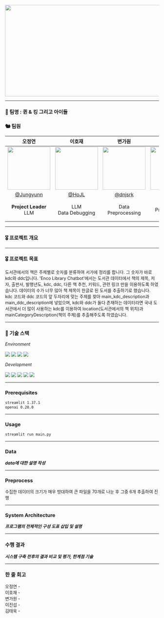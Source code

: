 <p align="center"><img src="https://media.discordapp.net/attachments/1305691081454649454/1305719340850614352/c0a6fccd86421520.png?ex=67340d65&is=6732bbe5&hm=9a5431854cfdf7f4eee60372626d5856be693a4ff9bb4976d9b9e819b65f69e2&=&format=webp&quality=lossless&width=921&height=526" width="900" height="300"/></p>

<hr>

### 🐰 팀명 : 퀸 & 킹 그리고 아이들
 
### 🐿️ 팀원


|오정연|이호재|변가원|이진섭|김태욱|
|:---:|:---:|:---:|:---:|:---:|
|<img src="https://media.discordapp.net/attachments/1305691081454649454/1305700535852204102/image_2.png?ex=6733fbe2&is=6732aa62&hm=d70145508766c2ce28f69d0ace552a2d23903d047a9eed4392c473c4c45a3ceb&=&format=webp&quality=lossless" width="140" height="140"/>|<img src="https://media.discordapp.net/attachments/1305691081454649454/1305701083162607696/image.png?ex=6733fc64&is=6732aae4&hm=29226d65da4111221ed0714feb928e24a4078fe2ec0c0db663d44fcfc3f772a9&=&format=webp&quality=lossless" width="140" height="140"/> |<img src="https://media.discordapp.net/attachments/1305691081454649454/1305703249923538994/image.png?ex=6733fe69&is=6732ace9&hm=86e80a5d45eac1fdf6ae13ed6ea136da67e6397661aae0f4fc69e75075786d4e&=&format=webp&quality=lossless" width="140" height="140"/> | <img src="https://media.discordapp.net/attachments/1305691081454649454/1305701990097227806/images.png?ex=6733fd3d&is=6732abbd&hm=1e5f33fe4431966ec4796a2a483b87728f5beed9ba9c0390ac540437e46e971f&=&format=webp&quality=lossless" width="140" height="140"/> | <img src="https://avatars.githubusercontent.com/u/174983658?s=400&u=5f1662f95ced679e306eeca0c47b6da33aed1f8f&v=4" width="140" height="140"/> |
|[@Jungyunn](https://github.com/Jungyunn)|[@HoJL](https://github.com/HoJL)|[@dnjsrk](https://github.com/dnjsrk)|[@jururuj](https://github.com/jururuj)|[@Taeuk-Dog](https://github.com/Taeuk-Dog)|
|**Project Leader**<br/>LLM|LLM<br>Data Debugging|Data Preprocessing|Data Preprocessing<br>Streamlit|Streamlit<br> 화면구현<br>ReadMe 작성|
 
</div>

<hr>

### 🎖️ 프로젝트 개요
  

<hr>

### 🎖️ 프로젝트 목표
도서관에서의 책은 주제별로 숫자를 분류하여 서가에 정리를 합니다.
그 숫자가 바로 kdc와 ddc입니다.
'Enco Library Chatbot'에서는 도서관 데이터에서 책의 제목, 저자, 출판사, 발행년도, kdc, ddc, 다른 책 추천, 키워드, 관련 링크 만을 이용하도록 하였습니다.
데이터의 수가 너무 많아 책 제목이 한글로 된 도서를 추출하기로 했습니다.
kdc 코드와 ddc 코드의 앞 두자리에 맞는 주제를 찾아 main_kdc_description과 main_ddc_description에 넣었으며,
kdc와 ddc가 둘다 존재하는 데이터라면 국내 도서관에서 더 많이 사용하는 kdc를 이용하여 location(도서관에서의 책 위치)과 mainCategoryDescription(책의 주제)를 추출해주도록 하였습니다.



<hr>

### 🔨 기술 스택
<div>

_Environment_
<br><br>
<img src="https://img.shields.io/badge/Python-3776AB?style=for-the-badge&logo=Python&logoColor=white">
<img src="https://img.shields.io/badge/Visual Studio Code-007ACC?style=for-the-badge&logo=Visual Studio Code&logoColor=white"/>
<img src="https://img.shields.io/badge/git-F05032?style=for-the-badge&logo=git&logoColor=white"/>
<img src="https://img.shields.io/badge/github-181717?style=for-the-badge&logo=github&logoColor=white"/>

_Development_
<br><br>
<img src="https://img.shields.io/badge/Streamlit-FF4B4B?style=for-the-badge&logo=Streamlit&logoColor=white">
<img src="https://img.shields.io/badge/langchain-1C3C3C?style=for-the-badge&logo=langchain&logoColor=white">
<img src="https://img.shields.io/badge/scikitlearn-F7931E?style=for-the-badge&logo=scikitlearn&logoColor=white">
<img src="https://img.shields.io/badge/numpy-013243?style=for-the-badge&logo=numpy&logoColor=white">
<img src="https://img.shields.io/badge/pandas-150458?style=for-the-badge&logo=pandas&logoColor=white">



<hr>

### Prerequisites

```cmd
streamlit 1.37.1
openai 0.28.0
```

<hr>

### Usage

```cmd
streamlit run main.py
```

<hr> 

### Data

***data에 대한 설명 작성***


<hr>


### Preprocess

수집한 데이터의 크기가 매우 방대하여 큰 파일을 70개로 나눈 후 그중 6개 추출하여 진행


<hr>

### System Architecture

***프로그램의 전체적인 구성 도표 삽입 및 설명***

<hr>

### 수행 결과

***시스템 구축 전후의 결과 비교 및 평가, 한계점 기술***

<hr>

### 한 줄 회고

오정연 - 
<br>
이호재 - 
<br>
변가원 - 
<br>
이진섭 - 
<br>
김태욱 - 